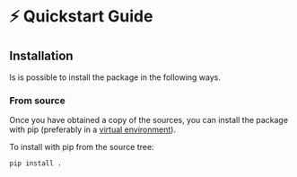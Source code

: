 <!--
SPDX-FileCopyrightText: © 2024 Romain Brault <mail@romainbrault.com>

SPDX-License-Identifier: MIT OR Apache-2.0
-->

# ⚡ Quickstart Guide

## Installation

Is is possible to install the package in the following ways.

### From source

Once you have obtained a copy of the sources, you can install the package with
pip (preferably in a [virtual environment]).

To install with pip from the source tree:

```console
pip install .
```

[virtual environment]: https://docs.python.org/3/tutorial/venv.html
